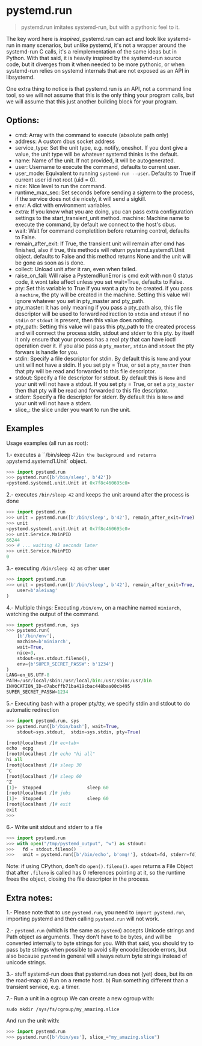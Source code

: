 # pystemd.run

> pystemd.run imitates systemd-run, but with a pythonic feel to it.

The key word here is _inspired_, pystemd.run can act and look like systemd-run
in many scenarios, but unlike pystemd, it's not a wrapper around the systemd-run
C calls, it's a reimplementation of the same ideas but in Python. With that
said, it is heavily inspired by the systemd-run source code, but it diverges from it
when needed to be more pythonic, or when systemd-run relies on systemd internals
that are not exposed as an API in libsystemd.

One extra thing to notice is that pystemd.run is an API, not a command line tool,
so we will not assume that this is the only thing your program calls,
but we will assume that this just another building block for your program.

## Options:

* cmd: Array with the command to execute (absolute path only)
* address: A custom dbus socket address
* service_type: Set the unit type, e.g. notify, oneshot. If you dont give a
    value, the unit type will be whatever systemd thinks is the default.
* name: Name of the unit. If not provided, it will be autogenerated.
* user: Username to execute the command, defaults to current user.
* user_mode: Equivalent to running `systemd-run --user`. Defaults to True
    if current user id not root (uid = 0).
* nice: Nice level to run the command.
* runtime_max_sec: Set seconds before sending a sigterm to the process, if
   the service does not die nicely, it will send a sigkill.
* env: A dict with environment variables.
* extra: If you know what you are doing, you can pass extra configuration
    settings to the start_transient_unit method.
machine: Machine name to execute the command, by default we connect to
    the host's dbus.
* wait: Wait for command completition before returning control, defaults
    to False.
* remain_after_exit: If True, the transient unit will remain after cmd
    has finished, also if true, this methods will return
    pystemd.systemd1.Unit object. defaults to False and this method
    returns None and the unit will be gone as soon as is done.
* collect: Unload unit after it ran, even when failed.
* raise_on_fail: Will raise a PystemdRunError is cmd exit with non 0
    status code, it wont take affect unless you set wait=True,
    defaults to False.
* pty: Set this variable to True if you want a pty to be created. if you
    pass a `machine`, the pty will be created in the machine. Setting
    this value will ignore whatever you set in pty_master and pty_path.
* pty_master: It has only meaning if you pass a pty_path also, this file
    descriptor will be used to forward redirection to `stdin` and `stdout`
    if no `stdin` or `stdout` is present, then this value does nothing.
* pty_path: Setting this value will pass this pty_path to the created
    process and will connect the process stdin, stdout and stderr to this
    pty. by itself it only ensure that your process has a real pty that
    can have ioctl operation over it. if you also pass a `pty_master`,
    `stdin` and `stdout` the pty forwars is handle for you.
* stdin: Specify a file descriptor for stdin. By default this is `None`
    and your unit will not have a stdin. If you set pty = True, or set a
    `pty_master` then that pty will be read and forwarded to this file
    descriptor.
* stdout: Specify a file descriptor for stdout. By default this is `None`
    and your unit will not have a stdout. If you set pty = True, or set a
    `pty_master` then that pty will be read and forwarded to this file
    descriptor.
* stderr: Specify a file descriptor for stderr. By default this is `None`
    and your unit will not have a stderr.
* slice_: the slice under you want to run the unit.


## Examples

  Usage examples (all run as root):

  1.- executes a ``/bin/sleep 42` in the background and returns a
 `pystemd.systemd1.Unit` object.

```python
>>> import pystemd.run
>>> pystemd.run([b'/bin/sleep', b'42'])
<pystemd.systemd1.unit.Unit at 0x7f8c460695c0>
```

  2.- executes `/bin/sleep 42` and keeps the unit around after the process is done

```python
>>> import pystemd.run
>>> unit = pystemd.run([b'/bin/sleep', b'42'], remain_after_exit=True)
>>> unit
<pystemd.systemd1.unit.Unit at 0x7f8c460695c0>
>>> unit.Service.MainPID
66244
>>> # ... waiting 42 seconds later
>>> unit.Service.MainPID
0
```

  3.- executing `/bin/sleep 42` as other user

```python
>>> import pystemd.run
>>> unit = pystemd.run([b'/bin/sleep', b'42'], remain_after_exit=True,
    user=b'aleivag'
)
```

  4.- Multiple things: Executing `/bin/env`, on a machine named `miniarch`,
   watching the output of the command.

```python
>>> import pystemd.run, sys
>>> pystemd.run(
    [b'/bin/env'],
    machine=b'miniarch',
    wait=True,
    nice=3,
    stdout=sys.stdout.fileno(),
    env={b'SUPER_SECRET_PASSW': b'1234'}
)
LANG=en_US.UTF-8
PATH=/usr/local/sbin:/usr/local/bin:/usr/sbin:/usr/bin
INVOCATION_ID=d7abcffb71ba419cbac448baa00cb495
SUPER_SECRET_PASSW=1234
```

  5.- Executing bash with a proper pty/tty, we specify stdin and stdout to do
  automatic redirection

```python
>>> import pystemd.run, sys
>>> pystemd.run([b'/bin/bash'], wait=True,
    stdout=sys.stdout,  stdin=sys.stdin, pty=True)

[root@localhost /]# ec<tab>
echo  ecpg
[root@localhost /]# echo "hi all"
hi all
[root@localhost /]# sleep 30
^C
[root@localhost /]# sleep 60
^Z
[1]+  Stopped                 sleep 60
[root@localhost /]# jobs
[1]+  Stopped                 sleep 60
[root@localhost /]# exit
exit
>>>
```
  6.- Write unit stdout and stderr to a file

```python
>>> import pystemd.run
>>> with open("/tmp/pystemd_output", "w") as stdout:
>>>   fd = stdout.fileno()
>>>   unit = pystemd.run([b'/bin/echo', b'omg!'], stdout=fd, stderr=fd)
```
Note: if using CPython, don't do `open().fileno()`. `open` returns a File Object
that after `.fileno` is called has 0 references pointing at it, so the runtime
frees the object, closing the file descriptor in the process.

## Extra notes:

1.- Please note that to use `pystemd.run`, you need to `import pystemd.run`,
importing pystemd and then calling `pystemd.run` will not work.

2.- `pystemd.run` (which is the same as `pystemd`) accepts Unicode strings and
Path object as arguments.  They don't have to be bytes, and will be converted
internally to byte strings for you.
With that said, you should try to pass byte strings when possible to avoid silly encode/decode errors, but also because `pystemd` in general will always return byte strings instead of unicode strings.

3.- stuff systemd-run does that pystemd.run does not (yet) does, but its on the
road-map:
    a) Run on a remote host.
    b) Run something different than a transient service, e.g. a timer.

  7.- Run a unit in a cgroup
We can create a new cgroup with:
```shell
sudo mkdir /sys/fs/cgroup/my_amazing.slice
```
And run the unit with:
```python
>>> import pystemd.run
>>> pystemd.run([b'/bin/yes'], slice_="my_amazing.slice")
```
